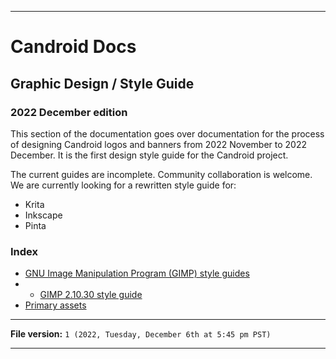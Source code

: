 
***

# Candroid Docs

## Graphic Design / Style Guide

### 2022 December edition

This section of the documentation goes over documentation for the process of designing Candroid logos and banners from 2022 November to 2022 December. It is the first design style guide for the Candroid project.

The current guides are incomplete. Community collaboration is welcome. We are currently looking for a rewritten style guide for:

- Krita
- Inkscape
- Pinta

### Index

- [GNU Image Manipulation Program (GIMP) style guides](/Docs/Graphic-Design/Style-Guide/2022December/GIMP/)
- - [GIMP 2.10.30 style guide](/Docs/Graphic-Design/Style-Guide/2022December/GIMP/2.10.30/)
- [Primary assets](/Docs/Graphic-Design/Style-Guide/2022December/Primary_Assets)

***

**File version:** `1 (2022, Tuesday, December 6th at 5:45 pm PST)`

***
